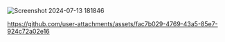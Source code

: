 
![Screenshot 2024-07-13 181846](https://github.com/user-attachments/assets/9ea0905e-093e-4f63-ab95-411d60a6c9ad)

https://github.com/user-attachments/assets/fac7b029-4769-43a5-85e7-924c72a02e16

